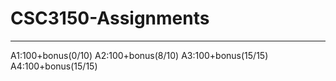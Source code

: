# CSC3150-Assignments
<hr>
A1:100+bonus(0/10)
A2:100+bonus(8/10)
A3:100+bonus(15/15)
A4:100+bonus(15/15)
